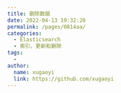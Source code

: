 ```yaml
---
title: 删除数据
date: 2022-04-13 19:32:28
permalink: /pages/0814aa/
categories:
  - Elasticsearch
  - 索引、更新和删除
tags:
  - 
author: 
  name: xugaoyi
  link: https://github.com/xugaoyi
---
```

